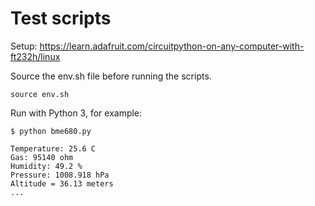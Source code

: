 # Test scripts

Setup: https://learn.adafruit.com/circuitpython-on-any-computer-with-ft232h/linux

Source the env.sh file before running the scripts.
```
source env.sh
```

Run with Python 3, for example:
```
$ python bme680.py 

Temperature: 25.6 C
Gas: 95140 ohm
Humidity: 49.2 %
Pressure: 1008.918 hPa
Altitude = 36.13 meters
...
```
